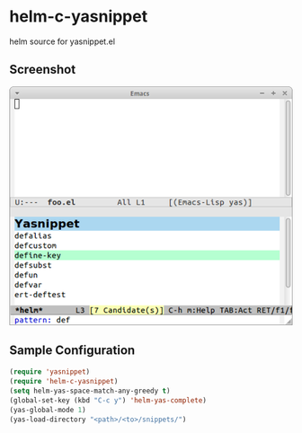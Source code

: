 # helm-c-yasnippet
helm source for yasnippet.el

## Screenshot

![helm-c-yasnippet](image/helm-c-yasnippet.png)


## Sample Configuration

```lisp
(require 'yasnippet)
(require 'helm-c-yasnippet)
(setq helm-yas-space-match-any-greedy t)
(global-set-key (kbd "C-c y") 'helm-yas-complete)
(yas-global-mode 1)
(yas-load-directory "<path>/<to>/snippets/")
```
